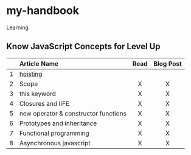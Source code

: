 # my-handbook
Learning
## Know JavaScript Concepts for Level Up

|  | Article Name   |      Read       |  Blog Post |
|----------|:-------------|:------:|:------:|
| 1 | [hoisting](https://bipon.me/the-concept-of-hoisting-in-javascript/) |  | |
| 2 | Scope | X | X |
| 3 | this keyword | X | X |
| 4 | Closures and IIFE | X | X |
| 5 | new operator & constructor functions | X | X |
| 6 | Prototypes and inheritance | X | X |
| 7 | Functional programming | X | X |
| 8 | Asynchronous javascript | X | X |
